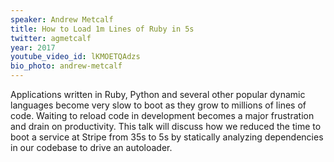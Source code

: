```yaml
---
speaker: Andrew Metcalf
title: How to Load 1m Lines of Ruby in 5s
twitter: agmetcalf
year: 2017
youtube_video_id: lKMOETQAdzs
bio_photo: andrew-metcalf
---
```


Applications written in Ruby, Python and several other popular dynamic languages become very slow to boot as they grow to millions of lines of code. Waiting to reload code in development becomes a major frustration and drain on productivity. This talk will discuss how we reduced the time to boot a service at Stripe from 35s to 5s by statically analyzing dependencies in our codebase to drive an autoloader.

